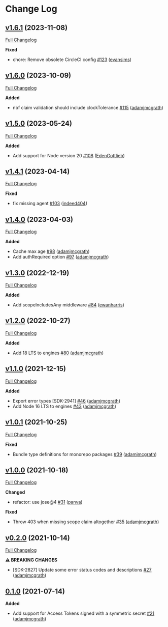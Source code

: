 # Change Log

## [v1.6.1](https://github.com/auth0/node-oauth2-jwt-bearer/tree/v1.6.1) (2023-11-08)
[Full Changelog](https://github.com/auth0/node-oauth2-jwt-bearer/compare/v1.6.0...v1.6.1)

**Fixed**
- chore: Remove obsolete CircleCI config [\#123](https://github.com/auth0/node-oauth2-jwt-bearer/pull/123) ([evansims](https://github.com/evansims))

## [v1.6.0](https://github.com/auth0/node-oauth2-jwt-bearer/tree/v1.6.0) (2023-10-09)
[Full Changelog](https://github.com/auth0/node-oauth2-jwt-bearer/compare/v1.5.0...v1.6.0)

**Added**
- nbf claim validation should include clockTolerance [\#115](https://github.com/auth0/node-oauth2-jwt-bearer/pull/115) ([adamjmcgrath](https://github.com/adamjmcgrath))

## [v1.5.0](https://github.com/auth0/node-oauth2-jwt-bearer/tree/v1.5.0) (2023-05-24)
[Full Changelog](https://github.com/auth0/node-oauth2-jwt-bearer/compare/v1.4.1...v1.5.0)

**Added**
- Add support for Node version 20 [\#108](https://github.com/auth0/node-oauth2-jwt-bearer/pull/108) ([EdenGottlieb](https://github.com/EdenGottlieb))

## [v1.4.1](https://github.com/auth0/node-oauth2-jwt-bearer/tree/v1.4.1) (2023-04-14)
[Full Changelog](https://github.com/auth0/node-oauth2-jwt-bearer/compare/v1.4.0...v1.4.1)

**Fixed**
- fix missing agent [\#103](https://github.com/auth0/node-oauth2-jwt-bearer/pull/103) ([indeed404](https://github.com/indeed404))

## [v1.4.0](https://github.com/auth0/node-oauth2-jwt-bearer/tree/v1.4.0) (2023-04-03)
[Full Changelog](https://github.com/auth0/node-oauth2-jwt-bearer/compare/v1.3.0...v1.4.0)

**Added**
- Cache max age [\#98](https://github.com/auth0/node-oauth2-jwt-bearer/pull/98) ([adamjmcgrath](https://github.com/adamjmcgrath))
- Add authRequired option [\#97](https://github.com/auth0/node-oauth2-jwt-bearer/pull/97) ([adamjmcgrath](https://github.com/adamjmcgrath))

## [v1.3.0](https://github.com/auth0/node-oauth2-jwt-bearer/tree/v1.3.0) (2022-12-19)
[Full Changelog](https://github.com/auth0/node-oauth2-jwt-bearer/compare/v1.2.0...v1.3.0)

**Added**
- Add scopeIncludesAny middleware [\#84](https://github.com/auth0/node-oauth2-jwt-bearer/pull/84) ([ewanharris](https://github.com/ewanharris))

## [v1.2.0](https://github.com/auth0/node-oauth2-jwt-bearer/tree/v1.2.0) (2022-10-27)
[Full Changelog](https://github.com/auth0/node-oauth2-jwt-bearer/compare/v1.1.0...v1.2.0)

**Added**
- Add 18 LTS to engines [\#80](https://github.com/auth0/node-oauth2-jwt-bearer/pull/80) ([adamjmcgrath](https://github.com/adamjmcgrath))

## [v1.1.0](https://github.com/auth0/node-oauth2-jwt-bearer/tree/v1.1.0) (2021-12-15)
[Full Changelog](https://github.com/auth0/node-oauth2-jwt-bearer/compare/v1.0.1...v1.1.0)

**Added**
- Export error types [SDK-2941] [\#46](https://github.com/auth0/node-oauth2-jwt-bearer/pull/46) ([adamjmcgrath](https://github.com/adamjmcgrath))
- Add Node 16 LTS to engines [\#43](https://github.com/auth0/node-oauth2-jwt-bearer/pull/43) ([adamjmcgrath](https://github.com/adamjmcgrath))

## [v1.0.1](https://github.com/auth0/node-oauth2-jwt-bearer/tree/v1.0.1) (2021-10-25)
[Full Changelog](https://github.com/auth0/node-oauth2-jwt-bearer/compare/v1.0.0...v1.0.1)

**Fixed**
- Bundle type definitions for monorepo packages [\#39](https://github.com/auth0/node-oauth2-jwt-bearer/pull/39) ([adamjmcgrath](https://github.com/adamjmcgrath))

## [v1.0.0](https://github.com/auth0/node-oauth2-jwt-bearer/tree/v1.0.0) (2021-10-18)
[Full Changelog](https://github.com/auth0/node-oauth2-jwt-bearer/compare/v0.2.0...v1.0.0)

**Changed**
- refactor: use jose@4 [\#31](https://github.com/auth0/node-oauth2-jwt-bearer/pull/31) ([panva](https://github.com/panva))

**Fixed**
- Throw 403 when missing scope claim altogether [\#35](https://github.com/auth0/node-oauth2-jwt-bearer/pull/35) ([adamjmcgrath](https://github.com/adamjmcgrath))

## [v0.2.0](https://github.com/auth0/node-oauth2-jwt-bearer/tree/v0.2.0) (2021-10-14)
[Full Changelog](https://github.com/auth0/node-oauth2-jwt-bearer/compare/v0.1.0...v0.2.0)

**⚠️ BREAKING CHANGES**
- [SDK-2827] Update some error status codes and descriptions [\#27](https://github.com/auth0/node-oauth2-jwt-bearer/pull/27) ([adamjmcgrath](https://github.com/adamjmcgrath))

## [0.1.0](https://github.com/auth0/node-oauth2-jwt-bearer/releases/tag/v0.1.0-express) (2021-07-14)

**Added**

- Add support for Access Tokens signed with a symmetric secret [#21](https://github.com/auth0/node-oauth2-jwt-bearer/pull/21) ([adamjmcgrath](https://github.com/adamjmcgrath))
